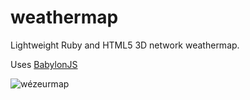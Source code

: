 weathermap
==========

Lightweight Ruby and HTML5 3D network weathermap.

Uses [BabylonJS](http://babylonjs.com/)

![wézeurmap](https://cloud.githubusercontent.com/assets/11529/7045615/ff96f776-ddff-11e4-9fd8-057ccdfb2a4e.png)
